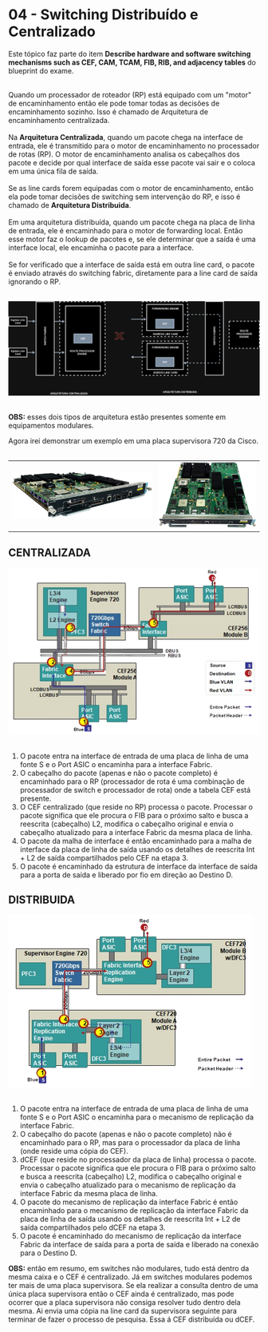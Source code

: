 # 04 - Switching Distribuído e Centralizado

Este tópico faz parte do item **Describe hardware and software switching mechanisms such as CEF, CAM, TCAM, FIB, RIB, and adjacency tables** do blueprint do exame. <br></br>

Quando um processador de roteador (RP) está equipado com um "motor" de encaminhamento então ele pode tomar todas as decisões de encaminhamento sozinho. Isso é chamado de Arquitetura de encaminhamento centralizada. <br></br>
Na **Arquitetura Centralizada**, quando um pacote chega na interface de entrada, ele é transmitido para o motor de encaminhamento no processador de rotas (RP). O motor de encaminhamento analisa os cabeçalhos dos pacote e decide por qual interface de saída esse pacote vai sair e o coloca em uma única fila de saída. <br></br>
Se as line cards forem equipadas com o motor de encaminhamento, então ela pode tomar decisões de switching sem intervenção do RP, e isso é chamado de **Arquitetura Distribuida**. <br></br>
Em uma arquitetura distribuída, quando um pacote chega na placa de linha de entrada, ele é encaminhado para o motor de forwarding local. Então esse motor faz o lookup de pacotes e, se ele determinar que a saída é uma interface local, ele encaminha o pacote para a interface. <br></br>
Se for verificado que a interface de saída está em outra line card, o pacote é enviado através do switching fabric, diretamente para a line card de saída ignorando o RP. <br></br>

![CENTALIZDA_X_DISTRIBUIDA](Imagens/centralizada_distribuida.png) <br></br>

**OBS:** esses dois tipos de arquitetura estão presentes somente em equipamentos modulares.

Agora irei demonstrar um exemplo em uma placa supervisora 720 da Cisco. <br></br>

<table>
      <tr>
         <td> <img src="Imagens/cisco supervisor engine 720/1.png"></img> </td>
         <td> <img src="Imagens/cisco supervisor engine 720/2.png"></img> </td>
      </tr>
</table>

## CENTRALIZADA

![CENTRALIZADA](Imagens/cisco%20supervisor%20engine%20720/centralizada.png "Foto de Autoria Desconhecida") <br></br>

1. O pacote entra na interface de entrada de uma placa de linha de uma fonte S e o Port ASIC o encaminha para a interface Fabric.
2. O cabeçalho do pacote (apenas e não o pacote completo) é encaminhado para o RP (processador de rota é uma combinação de processador de switch e processador de rota) onde a tabela CEF está presente.
3. O CEF centralizado (que reside no RP) processa o pacote. Processar o pacote significa que ele procura o FIB para o próximo salto e busca a reescrita (cabeçalho) L2, modifica o cabeçalho original e envia o cabeçalho atualizado para a interface Fabric da mesma placa de linha.
4. O pacote da malha de interface é então encaminhado para a malha de interface da placa de linha de saída usando os detalhes de reescrita Int + L2 de saída compartilhados pelo CEF na etapa 3.
5. O pacote é encaminhado da estrutura de interface da interface de saída para a porta de saída e liberado por fio em direção ao Destino D.

## DISTRIBUIDA

![DISTRIBUÍDA](Imagens/cisco%20supervisor%20engine%20720/distribuida.png "Foto de Autoria Desconhecida") <br></br>

1. O pacote entra na interface de entrada de uma placa de linha de uma fonte S e o Port ASIC o encaminha para o mecanismo de replicação da interface Fabric.
2. O cabeçalho do pacote (apenas e não o pacote completo) não é encaminhado para o RP, mas para o processador da placa de linha (onde reside uma cópia do CEF). 
3. dCEF (que reside no processador da placa de linha) processa o pacote. Processar o pacote significa que ele procura o FIB para o próximo salto e busca a reescrita (cabeçalho) L2, modifica o cabeçalho original e envia o cabeçalho atualizado para o mecanismo de replicação da interface Fabric da mesma placa de linha.
4. O pacote do mecanismo de replicação da interface Fabric é então encaminhado para o mecanismo de replicação da interface Fabric da placa de linha de saída usando os detalhes de reescrita Int + L2 de saída compartilhados pelo dCEF na etapa 3.
5. O pacote é encaminhado do mecanismo de replicação da interface Fabric da interface de saída para a porta de saída e liberado na conexão para o Destino D.

**OBS:** então em resumo, em switches não modulares, tudo está dentro da mesma caixa e o CEF é centralizado. Já em switches modulares podemos ter mais de uma placa supervisora. Se ela realizar a consulta dentro de uma única placa supervisora então o CEF ainda é centralizado, mas pode ocorrer que a placa supervisora não consiga resolver tudo dentro dela mesma. Ai envia uma cópia na line card da supervisora seguinte para terminar de fazer o processo de pesquisa. Essa á CEF distribuída ou dCEF.